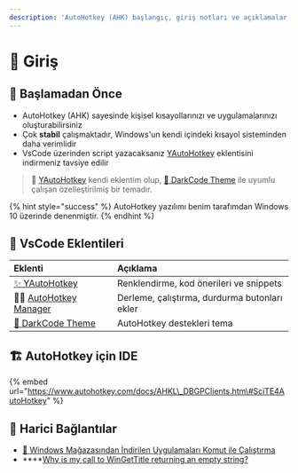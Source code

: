```yaml
---
description: 'AutoHotkey (AHK) başlangıç, giriş notları ve açıklamalar'
---
```


# 🔰 Giriş

## 🎈 Başlamadan Önce

* AutoHotkey \(AHK\) sayesinde kişisel kısayollarınızı ve uygulamalarınızı oluşturabilirsiniz
* Çok **stabil** çalışmaktadır, Windows'un kendi içindeki kısayol sisteminden daha verimlidir
* VsCode üzerinden script yazacaksanız [YAutoHotkey](https://marketplace.visualstudio.com/items?itemName=yedhrab.yautohotkey) eklentisini indirmeniz tavsiye edilir

> 🚀 [YAutoHotkey](https://marketplace.visualstudio.com/items?itemName=yedhrab.yautohotkey) kendi eklentim olup, [🖤 DarkCode Theme](https://marketplace.visualstudio.com/items?itemName=yedhrab.darkcode-theme-adopted-python-and-markdown) ile uyumlu çalışan özelleştirilmiş bir temadır.

{% hint style="success" %}
AutoHotkey yazılımı benim tarafımdan Windows 10 üzerinde denenmiştir.
{% endhint %}

## 🌃 VsCode Eklentileri

| Eklenti | Açıklama |
| :--- | :--- |
| [✨ YAutoHotkey](https://marketplace.visualstudio.com/items?itemName=yedhrab.yautohotkey) | Renklendirme, kod önerileri ve snippets |
| 👨‍💼 [AutoHotkey Manager](https://marketplace.visualstudio.com/items?itemName=Denis-net.vscode-ahk-manager) | Derleme, çalıştırma, durdurma butonları ekler |
| [🖤 DarkCode Theme](https://marketplace.visualstudio.com/items?itemName=yedhrab.darkcode-theme-adopted-python-and-markdown) | AutoHotkey destekleri tema |

## 🏗️ AutoHotkey için IDE

{% embed url="https://www.autohotkey.com/docs/AHKL\_DBGPClients.htm\#SciTE4AutoHotkey" %}

## 🔗 Harici Bağlantılar

* [👜 Windows Mağazasından İndirilen Uygulamaları Komut ile Çalıştırma](https://github.com/yedhrab/YWindows10/tree/0c092d489e79c475b0a1f5ae555a12a98465b295/3%20-%20Windows%2010%20Diğer%20Notlar/Windows%2010%20Diğer%20Notlar/Windows%20Mağazasından%20İndirilen%20Uygulamaları%20Komut%20ile%20Çalıştırma.md)
* \*\*\*\*[Why is my call to WinGetTitle returning an empty string?](https://stackoverflow.com/questions/54570212/why-is-my-call-to-wingettitle-returning-an-empty-string)


